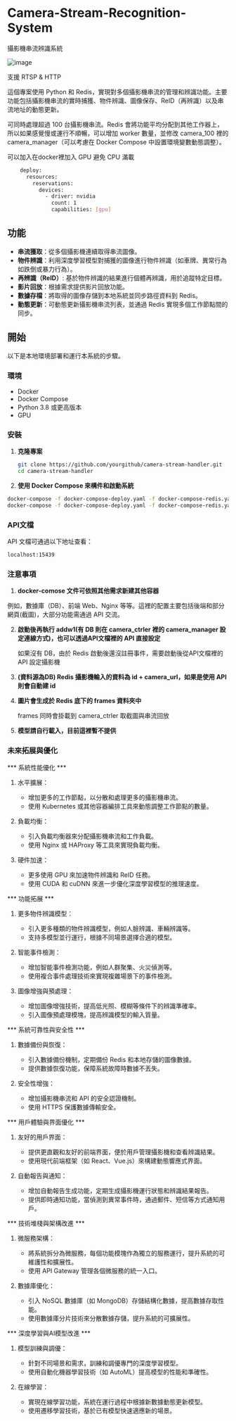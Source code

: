 # Camera-Stream-Recognition-System
攝影機串流辨識系統

![image](https://github.com/dan246/Camera-Stream-Recognition-System/assets/72447312/c247f43d-a380-4728-a6a0-631e11020b21)


支援 RTSP & HTTP

這個專案使用 Python 和 Redis，實現對多個攝影機串流的管理和辨識功能。主要功能包括攝影機串流的實時捕獲、物件辨識、圖像保存、ReID（再辨識）以及串流地址的動態更新。

可同時處理超過 100 台攝影機串流。Redis 會將功能平均分配到其他工作器上，所以如果感覺慢或運行不順暢，可以增加 worker 數量，並修改 camera_100 裡的 camera_manager（可以考慮在 Docker Compose 中設置環境變數動態調整）。

可以加入在docker裡加入 GPU 避免 CPU 滿載
```bash
    deploy:
      resources:
        reservations:
          devices:
            - driver: nvidia
              count: 1
              capabilities: [gpu]
```
## 功能

- **串流獲取**：從多個攝影機連續取得串流圖像。
- **物件辨識**：利用深度學習模型對捕獲的圖像進行物件辨識（如車牌、異常行為如跌倒或暴力行為）。
- **再辨識（ReID）**: 基於物件辨識的結果進行個體再辨識，用於追蹤特定目標。
- **影片回放**：根據需求提供影片回放功能。
- **數據存檔**：將取得的圖像存儲到本地系統並同步路徑資料到 Redis。
- **動態更新**：可動態更新攝影機串流列表，並通過 Redis 實現多個工作節點間的同步。



## 開始

以下是本地環境部署和運行本系統的步驟。

### 環境

- Docker
- Docker Compose
- Python 3.8 或更高版本
- GPU

### 安裝

1. **克隆專案**

   ```bash
   git clone https://github.com/yourgithub/camera-stream-handler.git
   cd camera-stream-handler

2.  **使用 Docker Compose 來構件和啟動系統**
   ```bash
   docker-compose -f docker-compose-deploy.yaml -f docker-compose-redis.yaml build
   docker-compose -f docker-compose-deploy.yaml -f docker-compose-redis.yaml up -d
  ```

### API文檔
API 文檔可通過以下地址查看：
   ```bash
   localhost:15439
   ```


### 注意事項

1. **docker-comose 文件可依照其他需求新建其他容器**

  例如，數據庫（DB）、前端 Web、Nginx 等等。這裡的配置主要包括後端和部分網頁(截圖)，大部分功能需通過 API 交流。


2. **啟動後再執行 addw1(有 DB 則在 camera_ctrler 裡的 camera_manager 設定連線方式)，也可以透過API文檔裡的 API 直接設定**

   如果沒有 DB，由於 Redis 啟動後還沒註冊事件，需要啟動後從API文檔裡的 API 設定攝影機

3. **(資料源為DB) Redis 攝影機輸入的資料為 id + camera_url，如果是使用 API 則會自動建 id**

4. **圖片會生成於 Redis 底下的 frames 資料夾中**

   frames 同時會掛載到 camera_ctrler 取截圖與串流回放

5. **模型請自行載入，目前這裡暫不提供**


### 未來拓展與優化

*** 系統性能優化 ***
1. 水平擴展：
   - 增加更多的工作節點，以分散和處理更多的攝影機串流。
   - 使用 Kubernetes 或其他容器編排工具來動態調整工作節點的數量。

2. 負載均衡：
   - 引入負載均衡器來分配攝影機串流和工作負載。
   - 使用 Nginx 或 HAProxy 等工具來實現負載均衡。

3. 硬件加速：
   - 更多使用 GPU 來加速物件辨識和 ReID 任務。
   - 使用 CUDA 和 cuDNN 來進一步優化深度學習模型的推理速度。

*** 功能拓展 ***
1. 更多物件辨識模型：
   - 引入更多種類的物件辨識模型，例如人臉辨識、車輛辨識等。
   - 支持多模型並行運行，根據不同場景選擇合適的模型。

2. 智能事件檢測：
   - 增加智能事件檢測功能，例如人群聚集、火災偵測等。
   - 使用複合事件處理技術來實現複雜場景下的事件檢測。

3. 圖像增強與預處理：
   - 增加圖像增強技術，提高低光照、模糊等條件下的辨識準確率。
   - 引入圖像預處理模塊，提高辨識模型的輸入質量。

*** 系統可靠性與安全性 ***
1. 數據備份與恢復：
   - 引入數據備份機制，定期備份 Redis 和本地存儲的圖像數據。
   - 提供數據恢復功能，保障系統故障時數據不丟失。

2. 安全性增強：
   - 增加攝影機串流和 API 的安全認證機制。
   - 使用 HTTPS 保護數據傳輸安全。

*** 用戶體驗與界面優化 ***
1. 友好的用戶界面：
   - 提供更直觀和友好的前端界面，便於用戶管理攝影機和查看辨識結果。
   - 使用現代前端框架（如 React、Vue.js）來構建動態響應式界面。

2. 自動報告與通知：
   - 增加自動報告生成功能，定期生成攝影機運行狀態和辨識結果報告。
   - 提供即時通知功能，當偵測到異常事件時，通過郵件、短信等方式通知用戶。


*** 技術堆棧與架構改進 ***
1. 微服務架構：
   - 將系統拆分為微服務，每個功能模塊作為獨立的服務運行，提升系統的可維護性和擴展性。
   - 使用 API Gateway 管理各個微服務的統一入口。

2. 數據庫優化：
   - 引入 NoSQL 數據庫（如 MongoDB）存儲結構化數據，提高數據存取性能。
   - 使用數據庫分片技術來分散數據存儲，提升系統的可擴展性。

*** 深度學習與AI模型改進 ***
1. 模型訓練與調優：
   - 針對不同場景和需求，訓練和調優專門的深度學習模型。
   - 使用自動化機器學習技術（如 AutoML）提高模型的性能和準確性。

2. 在線學習：
   - 實現在線學習功能，系統在運行過程中根據新數據動態更新模型。
   - 使用遷移學習技術，基於已有模型快速適應新的場景。
